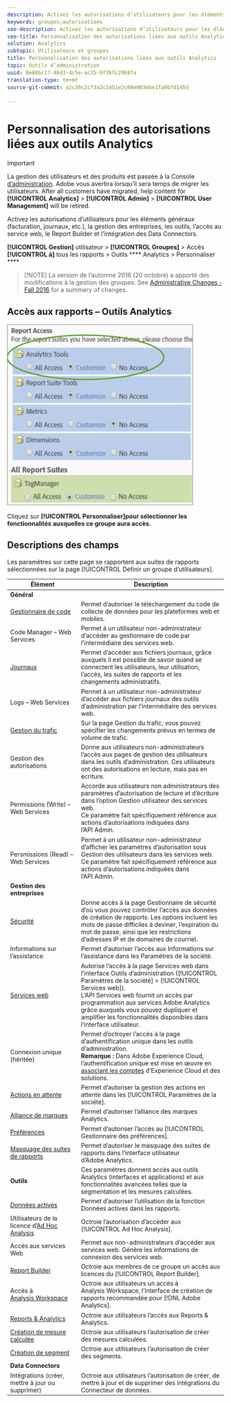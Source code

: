 ```yaml
---
description: Activez les autorisations d’utilisateurs pour les éléments généraux (facturation, journaux, etc.), la gestion des entreprises, les outils, l’accès au service web, le Report Builder et l’intégration des Data Connectors.
keywords: groupes;autorisations
seo-description: Activez les autorisations d’utilisateurs pour les éléments généraux (facturation, journaux, etc.), la gestion des entreprises, les outils, l’accès au service web, le Report Builder et l’intégration des Data Connectors.
seo-title: Personnalisation des autorisations liées aux outils Analytics
solution: Analytics
subtopic: Utilisateurs et groupes
title: Personnalisation des autorisations liées aux outils Analytics
topic: Outils d’administration
uuid: 8e86bc17-46d3-4c5e-ac25-9f3bfc29b8fa
translation-type: tm+mt
source-git-commit: a2c38c2cf3a2c1451e2c60e003ebe1fa9bfd145d

---
```



# Personnalisation des autorisations liées aux outils Analytics

>[!IMPORTANT]
>
>La gestion des utilisateurs et des produits est passée à la Console [d’administration](https://helpx.adobe.com/enterprise/using/admin-console.html). Adobe vous avertira lorsqu’il sera temps de migrer les utilisateurs. After all customers have migrated, help content for **[!UICONTROL Analytics]** &gt; **[!UICONTROL Admin]** &gt; **[!UICONTROL User Management]** will be retired.

Activez les autorisations d’utilisateurs pour les éléments généraux (facturation, journaux, etc.), la gestion des entreprises, les outils, l’accès au service web, le Report Builder et l’intégration des Data Connectors.

**[!UICONTROL Gestion]** utilisateur &gt; **[!UICONTROL Groupes]** &gt; Accès **[!UICONTROL à]** tous les rapports &gt; Outils **** Analytics &gt; Personnaliser ****

> [!NOTE] La version de l’automne 2016 (20 octobre) a apporté des modifications à la gestion des groupes. See [Administrative Changes - Fall 2016](/help/admin/user-management2/c-user-management/permissions-changes.md) for a summary of changes.

## Accès aux rapports – Outils Analytics

![](assets/report-access-analytics-tools.png)

Cliquez sur **[!UICONTROL Personnaliser]pour sélectionner les fonctionnalités auxquelles ce groupe aura accès.**

## Descriptions des champs

Les paramètres sur cette page se rapportent aux suites de rapports sélectionnées sur la page [!UICONTROL Définir un groupe d’utilisateurs].

| Élément | Description |
|--- |--- |
| **Général** |  |
| [Gestionnaire de code](../../../admin/admin/code-manager-admin.md) | Permet d’autoriser le téléchargement du code de collecte de données pour les plateformes web et mobiles. |
| Code Manager – Web Services | Permet à un utilisateur non-administrateur d’accéder au gestionnaire de code par l’intermédiaire des services web. |
| [Journaux](../../../admin/admin/logs.md) | Permet d’accéder aux fichiers journaux, grâce auxquels il est possible de savoir quand se connectent les utilisateurs, leur utilisation, l’accès, les suites de rapports et les changements administratifs. |
| Logs – Web Services | Permet à un utilisateur non-administrateur d’accéder aux fichiers journaux des outils d’administration par l’intermédiaire des services web. |
| [Gestion du trafic](../../../admin/c-traffic-management/traffic-management.md) | Sur la page Gestion du trafic, vous pouvez spécifier les changements prévus en termes de volume de trafic. |
| Gestion des autorisations | Donne aux utilisateurs non-administrateurs l’accès aux pages de gestion des utilisateurs dans les outils d’administration. Ces utilisateurs ont des autorisations en lecture, mais pas en écriture. |
| Permissions (Write) – Web Services | Accorde aux utilisateurs non administrateurs des paramètres d’autorisation de lecture et d’écriture dans l’option Gestion utilisateur des services web.<br>Ce paramètre fait spécifiquement référence aux actions d’autorisations indiquées dans l’API Admin. |
| Persmissions (Read) – Web Services | Permet à un utilisateur non-administrateur d’afficher les paramètres d’autorisation sous Gestion des utilisateurs dans les services web.<br>Ce paramètre fait spécifiquement référence aux actions d’autorisations indiquées dans l’API Admin. |
| **Gestion des entreprises** |  |
| [Sécurité](../../../admin/company/security-manager.md) | Donne accès à la page Gestionnaire de sécurité d’où vous pouvez contrôler l’accès aux données de création de rapports. Les options incluent les mots de passe difficiles à deviner, l’expiration du mot de passe, ainsi que les restrictions d’adresses IP et de domaines de courriel. |
| Informations sur l’assistance | Permet d’autoriser l’accès aux Informations sur l’assistance dans les Paramètres de la société. |
| [Services web](../../../admin/company/web-services-admin.md) | Autorise l’accès à la page Services web dans l’interface Outils d’administration ([!UICONTROL Paramètres de la société] &gt; [!UICONTROL Services web]).<br>L’API Services web fournit un accès par programmation aux services Adobe Analytics grâce auxquels vous pouvez dupliquer et amplifier les fonctionnalités disponibles dans l’interface utilisateur. |
| Connexion unique (héritée) | Permet d’octroyer l’accès à la page d’authentification unique dans les outils d’administration.<br>**Remarque :** Dans Adobe Experience Cloud, l’authentification unique est mise en œuvre en [associant les comptes](https://marketing.adobe.com/resources/help/en_US/mcloud/organizations.html) d’Experience Cloud et des solutions. |
| [Actions en attente](../../../admin/company/pending-actions-admin.md) | Permet d’autoriser la gestion des actions en attente dans les [!UICONTROL Paramètres de la société]. |
| [Alliance de marques](../../../admin/company/co-branding-admin.md) | Permet d’autoriser l’alliance des marques Analytics. |
| [Préférences](../../../admin/admin/preferences-manager.md) | Permet d’autoriser l’accès au [!UICONTROL Gestionnaire des préférences]. |
| [Masquage des suites de rapports](../../../admin/company/c-hide-report-suites.md) | Permet d’autoriser le masquage des suites de rapports dans l’interface utilisateur d’Adobe Analytics. |
| **Outils** | Ces paramètres donnent accès aux outils Analytics (interfaces et applications) et aux fonctionnalités avancées telles que la segmentation et les mesures calculées. |
| [Données actives](https://marketing.adobe.com/resources/help/en_US/reference/data_latency.html) | Permet d’autoriser l’utilisation de la fonction Données actives dans les rapports. |
| Utilisateurs de la licence d’[Ad Hoc Analysis](https://marketing.adobe.com/resources/help/en_US/dsc/) | Octroie l’autorisation d’accéder aux [!UICONTROL Ad Hoc Analysis]. |
| Accès aux services Web | Permet aux non-administrateurs d’accéder aux services web. Génère les informations de connexion des services web. |
| [Report Builder](https://marketing.adobe.com/resources/help/en_US/arb/setup.html) | Octroie aux membres de ce groupe un accès aux licences du [!UICONTROL Report Builder]. |
| Accès à [Analysis Workspace](https://marketing.adobe.com/resources/help/en_US/analytics/analysis-workspace/) | Octroie aux utilisateurs un accès à Analysis Workspace, l’interface de création de rapports recommandée pour [!DNL Adobe Analytics]. |
| [Reports &amp; Analytics](https://marketing.adobe.com/resources/help/en_US/sc/user/) | Octroie aux utilisateurs l’accès aux Reports &amp; Analytics. |
| [Création de mesure calculée](https://marketing.adobe.com/resources/help/en_US/analytics/calcmetrics/) | Octroie aux utilisateurs l’autorisation de créer des mesures calculées. |
| [Création de segment](https://marketing.adobe.com/resources/help/en_US/analytics/segment/) | Octroie aux utilisateurs l’autorisation de créer des segments. |
| **Data Connectors** |  |
| Intégrations (créer, mettre à jour ou supprimer) | Octroie aux utilisateurs l’autorisation de créer, de mettre à jour et de supprimer des intégrations du Connecteur de données. |
